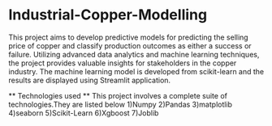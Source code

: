 # Industrial-Copper-Modelling
This project aims to develop predictive models for predicting the selling price of copper and classify production outcomes as either a success or failure. Utilizing advanced data analytics and machine learning techniques, the project provides valuable insights for stakeholders in the copper industry. The machine learning model is developed from scikit-learn and the results are displayed using Streamlit application.

** Technologies used **
This project involves a complete suite of technologies.They are listed below
1)Numpy
2)Pandas
3)matplotlib
4)seaborn
5)Scikit-Learn
6)Xgboost
7)Joblib

